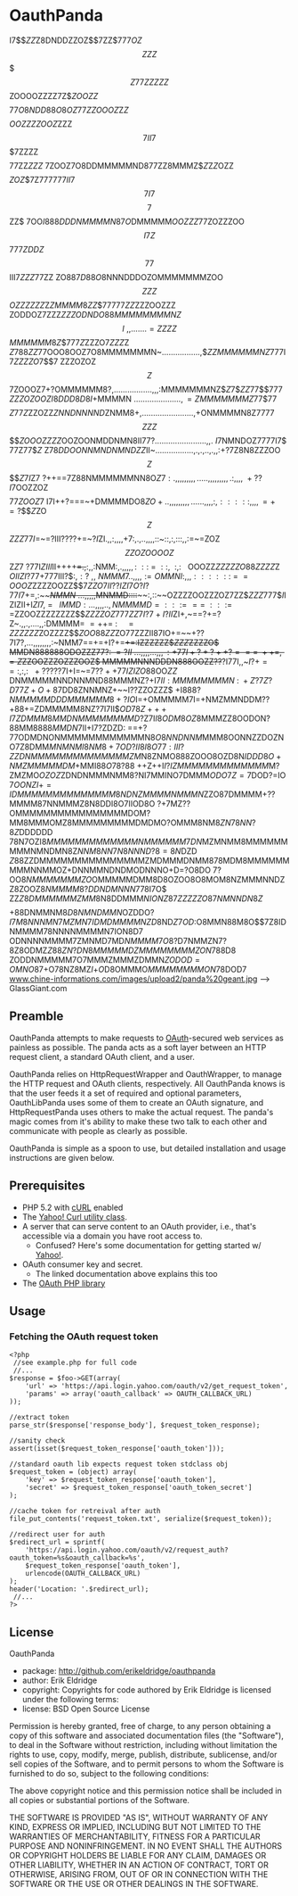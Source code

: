 # OauthPanda

I7$$$ZZ$Z8DNDDZZOZ$$$7$ZZ$$77$7$OZ$$$ZZZ$$$$$Z77ZZZZZ$$$$$$ZOOOOZZZZ$7$Z$$ZOOZZ$
$$$$77$O8NDD88O8OZ77ZZOOOZ$Z$Z$$$$$$OOZZ$$ZZOOZ$ZZZ$$7II7$$$$7$ZZZZ$$$$77ZZ$ZZZ$
7ZOOZ7O8DDMMMMMND877ZZ8MMMZ$$Z$Z$Z$OZZ$$$$$ZOZ$$$7$Z$777$$777II7$$$7I7$$$$7$$ZZ$
7OO$I888DDDNMMMMN87O$DMMMMM$OOZZZ$77ZOZZZOO$$I7Z$$777$ZDDZ$$$77$$III7$ZZZ$$77$ZZ
ZO88$7D88O$8NNNDDDOZOMMMMMMMZOO$$ZZZ$$$O$$ZZZ$$ZZZ$Z$ZMMMM8ZZ$$$77777ZZ$ZZZOOZZZ
ZODDOZ7ZZZ$ZZZODNDO88MMMMMMMMNZ$$$I~,,.......=ZZZZ$$$MMMMMM8Z$$$777Z$ZZZO$7ZZZ$Z
$Z788ZZ$7$7$OOO8OOZ7O8MMMMMMMN~.................,$$ZZMMMMMMNZ77$7I7$ZZZZO$7$$$7$
ZZZOZOZ$$Z$$7ZOOOZ7+?OMMMMMM8?,.................,,,:MMMMMMMNZ$$Z$7$$ZZ$77$$$7$77
$ZZ$$ZOZOOZI8DDD8D8I+$MMMMN$~.....................,=ZMMMMMMMZ$$77$$$7$7$$$$$Z$$7
7$$Z$ZZOZZ$ZNNDNNNND$ZNMM8+,.......................,+ONMMMMN8Z$7$777$$ZZZ$$$$$ZO
OOZZZZ$OOZOONMDDNMN8II7$7?.......................,,.~I$7NMNDOZ7777I7$$77$Z77$$Z$
Z7$8DDO$$ONNMNDNMNDZZ$II~.................,.,.,..,.,,:+?7Z8N8ZZZOO$$Z$$$$$Z7I$Z7
?++==7Z88NMMMMMMNN8O$Z7:.,,,,,,,,,.....,,,,,,,,,.:,,,,~+??I7$OOZZOZ$$$$$77ZOOZ$7
I7I++?===~+DMMMMDO8$ZO+..,,,,,,,,,......,,,,:,:::::,,,,=+=?$$$$Z$ZO$$Z$$$ZZ$$Z77
I$=~=?III????+=~?$I$ZI.,,:,,,,+7:,.,..,,,,::~::,:,:::,,:=~=ZOZ$$ZZOZOOOOZ$$Z$Z7$
?77I$Z$$III$II++++~~=.,~~:,,:NMM$:,.,,,,,:~::~=~::,~~:,:~~~$OOOZZ$ZZZZZO88ZZZZ$Z
$OIIZI?$77+777III?$$:,:?~,,~NMMM7..,,,,:=OMMNI:,,,::::::~=~=OOOZ$ZZZZOOZZ$$$7ZZO
7II??IZI7O?I?77I$7+=,:~~~~$NMMN~...,,,,,$MNMMD::::~~~~:,::~~OZZZZOOZZZOZ7ZZ$$ZZZ
77$7$$I$IZIZII+I$ZI7,~=~~~IMMD:...,,,,..,NMMMMD=:::===~:::==$ZZOOZZZZZZZZ$$$ZZZZ
OZ777ZZ7I?7+I?II$ZI+,~==?+=?Z~.,,.,....,,:DMMMM$=~=++=~:~~~~=ZZZZZZ$ZOZZZZ$$$ZOO
88ZZ$ZO77ZZZII87IO+=~~+??7I7?,...,,,,,,,,:~NMM7==+=+I?+=~~+=:IZZZZZZ$$ZZZ$ZZZZO$
MMDN888888ODOZZZ77?$:~=?$$II~...,,,,...,,,:+77I+?+?++?===~++=,=Z$ZZOOZZZOZZZOOZ$
MMMMMNNNDDDN888OOZZ??~~?I77I,,~$I?+==:,:,:~~+?????$7I+I=~=$7??++77IZIZO88$OO$ZZ$
DNMMMMMNNDNNMND88MMMNZ?+I7$II:MMMMMMMMN~:~+Z?7Z?D77Z+O+87$DD8ZNNMNZ+~~I??ZZOZZZ$
+I$888?NMMMMMDDDMMMMMM8+?IO$I=+OMMMMM7I=+NMZMMNDDM??+88+=ZDMMMMM8NZ?7I7II$$OD78Z
+++I7ZDMMM8MMDNMMMMMMMMD$?Z7I$I8ODM8OZ$8MMMZZ8OODON$?88$MM888$8MMDN$7II+I7?ZDZD:
==+?77ODMDNONMMMMMMMMMMMMN8$O8NNDNNM$MMM8OONNZZDOZNO7Z8DMM$MNMNMI8NM8+7OD?II8I8O
77:III?ZZDNMMMMMMMMMMMMMMZM$N8ZNMO888ZOOO8OZD8N$IDDD8O+NMZMMMMMDM$+MMI88$O$78?88
++Z++I$I?IZMMMMMMMMMMMMM$M?ZMZMO$OZOZ$ZDNDNMMMNMM8?NI7MMINO7DMMM$ODO7Z=7$DOD?=IO
$7OONZI+=IDMMMMMMMMMMMMMM8NDNZMMMMNMMMN$ZZO87DMMMM+??MMMM87NNMMMZ8N8DDI8O7IIOD8O
?+7MZ$??$OMMMMMMMMMMMMMMMMDOM?MM8MMMOMZ8MMMMMMMMMDMDMO?OMMM8NM8$ZN78NN?8Z$DDDDDD
78N7OZI$8MMMMMMMMMMMMMNMMMMMM7DN$MZMNMM8MMMMMMMMMNMNDMN8Z$NNM8NN7N8NNND?8=8N$DZD
$Z8$8ZZDMMMMMMMMMMMMMMMZMDMMMDNMM878MDM8MMMMMMMMMNNMMOZ+DNNMMNDNDMODNNNO+D=?O8DO
7?OO8$NMMMMMMMZO$OMMMMMDMM8D8OZOO8O8MOM8NZMMMNNDZZ8ZOOZ$8NMMMM8?DDNDMNNN$778I7O$
ZZ$Z8DMMMMMMZMM$8N8DDMMM$NIONZ87ZZZZZO87NMNNDN8Z$$$$$+88DNMMNM$8D8NMNDMMN$OZDDO?
$I7M8NNNMN7MZMN7IDMDMMMMNZD8$ND$Z7OD$:O8MMN88M8O$$$7$Z8IDNMMMM78NNNNMMMMN7ION8D7
ODNNNNMMMM7ZMNMD7MD$NMMMM7O8$?D7NMMZN7?8Z8ODMZ$Z88ZN?DN8MMMMMDZMMMMMMMMZON7$88D8
ZODDNMMMMM7O7MMMZMMMZDMMN$ZODOD=OMNO87$+O78NZ8MZ$I$$+O$D8OMMMO$MMMMMMMMON7$8DOD7
www.chine-informations.com/images/upload2/panda%20geant.jpg  -->  GlassGiant.com

## Preamble

OauthPanda attempts to make requests to [OAuth](http://oauth.net)-secured web services as painless as possible.  The panda acts as a soft layer between an HTTP request client, a standard OAuth client, and a user.  

OauthPanda relies on HttpRequestWrapper and OauthWrapper, to manage the HTTP request and OAuth clients, respectively.  All OauthPanda knows is that the user feeds it a set of required and optional parameters, OauthLibPanda uses some of them to create an OAuth signature, and HttpRequestPanda uses others to make the actual request.  The panda's magic comes from it's ability to make these two talk to each other and communicate with people as clearly as possible.  

OauthPanda is simple as a spoon to use, but detailed installation and usage instructions are given below.

## Prerequisites

* PHP 5.2 with [cURL](http://us.php.net/manual/en/ref.curl.php) enabled
* The [Yahoo! Curl utility class](http://github.com/yahoo/yos-social-php5/blob/master/lib/Yahoo/YahooCurl.class.php).
* A server that can serve content to an OAuth provider, i.e., that's accessible via a domain you have root access to.  
   * Confused?  Here's some documentation for getting started w/ [Yahoo!](http://developer.yahoo.com/oauth/).
* OAuth consumer key and secret.  
   * The linked documentation above explains this too
* The [OAuth PHP library](http://oauth.googlecode.com/svn/code/php/OAuth.php)

## Usage

### Fetching the OAuth request token

    <?php
	 //see example.php for full code
	 //...
    $response = $foo->GET(array(
        'url' => 'https://api.login.yahoo.com/oauth/v2/get_request_token',
        'params' => array('oauth_callback' => OAUTH_CALLBACK_URL)
    ));

    //extract token
    parse_str($response['response_body'], $request_token_response);

    //sanity check
    assert(isset($request_token_response['oauth_token']));

    //standard oauth lib expects request token stdclass obj
    $request_token = (object) array(
        'key' => $request_token_response['oauth_token'],
        'secret' => $request_token_response['oauth_token_secret']
    );

    //cache token for retreival after auth
    file_put_contents('request_token.txt', serialize($request_token));

    //redirect user for auth
    $redirect_url = sprintf(
        'https://api.login.yahoo.com/oauth/v2/request_auth?oauth_token=%s&oauth_callback=%s',
    	$request_token_response['oauth_token'], 
    	urlencode(OAUTH_CALLBACK_URL)
    );
    header('Location: '.$redirect_url);
	 //...
    ?>
    
## License

OauthPanda

* package: http://github.com/erikeldridge/oauthpanda
* author: Erik Eldridge
* copyright: Copyrights for code authored by Erik Eldridge is licensed under the following terms:
* license: BSD Open Source License

Permission is hereby granted, free of charge, to any person obtaining a copy
of this software and associated documentation files (the "Software"), to deal
in the Software without restriction, including without limitation the rights
to use, copy, modify, merge, publish, distribute, sublicense, and/or sell
copies of the Software, and to permit persons to whom the Software is
furnished to do so, subject to the following conditions:

The above copyright notice and this permission notice shall be included in
all copies or substantial portions of the Software.

THE SOFTWARE IS PROVIDED "AS IS", WITHOUT WARRANTY OF ANY KIND, EXPRESS OR
IMPLIED, INCLUDING BUT NOT LIMITED TO THE WARRANTIES OF MERCHANTABILITY,
FITNESS FOR A PARTICULAR PURPOSE AND NONINFRINGEMENT. IN NO EVENT SHALL THE
AUTHORS OR COPYRIGHT HOLDERS BE LIABLE FOR ANY CLAIM, DAMAGES OR OTHER
LIABILITY, WHETHER IN AN ACTION OF CONTRACT, TORT OR OTHERWISE, ARISING FROM,
OUT OF OR IN CONNECTION WITH THE SOFTWARE OR THE USE OR OTHER DEALINGS IN
THE SOFTWARE.